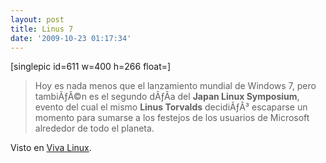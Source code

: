 ```yaml
---
layout: post
title: Linus 7
date: '2009-10-23 01:17:34'
---
```



[singlepic id=611 w=400 h=266 float=]

> Hoy es nada menos que el lanzamiento mundial de Windows 7, pero tambiÃƒÂ©n es el segundo dÃƒÂ­a del **Japan Linux Symposium**, evento del cual el mismo **Linus Torvalds** decidiÃƒÂ³ escaparse un momento para sumarse a los festejos de los usuarios de Microsoft alrededor de todo el planeta.

Visto en [Viva Linux](http://www.vivalinux.com.ar/eventos/linus-torvalds-y-windows7).


